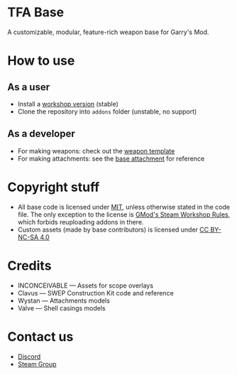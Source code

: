 # TFA Base
A customizable, modular, feature-rich weapon base for Garry's Mod.

# How to use
## As a user
* Install a [workshop version](https://steamcommunity.com/sharedfiles/filedetails/?id=415143062) (stable)
* Clone the repository into `addons` folder (unstable, no support)
## As a developer
* For making weapons: check out the [weapon template](lua/weapons/tfa_base_template/shared.lua)
* For making attachments: see the [base attachment](lua/tfa/att/base.lua) for reference

# Copyright stuff
* All base code is licensed under [MIT](https://opensource.org/licenses/MIT), unless otherwise stated in the code file. The only exception to the license is [GMod's Steam Workshop Rules](https://wiki.facepunch.com/gmod/Steam_Workshop_Rules), which forbids reuploading addons in there.
* Сustom assets (made by base contributors) is licensed under [CC BY-NC-SA 4.0](https://creativecommons.org/licenses/by-nc-sa/4.0/)

# Credits
* INCONCEIVABLE — Assets for scope overlays
* Clavus — SWEP Construction Kit code and reference
* Wystan — Attachments models
* Valve — Shell casings models

# Contact us
* [Discord](https://discord.com/invite/Gxqx67n)
* [Steam Group](https://steamcommunity.com/groups/tfa-mods)